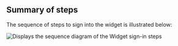 ## Summary of steps

The sequence of steps to sign into the widget is illustrated below:

<div class="common-image-format">

![Displays the sequence diagram of the Widget sign-in steps](/img/oie-embedded-sdk/oie-embedded-widget-use-case-sign-in.png)

</div>
